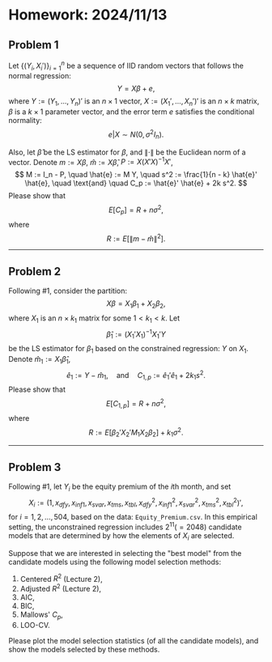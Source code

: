 # Homework: 2024/11/13

## Problem 1

Let $\{(Y_i, X_i')\}_{i=1}^n$ be a sequence of IID random vectors that follows the normal regression:
$$
Y = X \beta + e,
$$
where $Y := (Y_1, \ldots, Y_n)'$ is an $n \times 1$ vector, $X := (X_1', \ldots, X_n')'$ is an $n \times k$ matrix, $\beta$ is a $k \times 1$ parameter vector, and the error term $e$ satisfies the conditional normality:
$$
e | X \sim N(0, \sigma^2 I_n).
$$

Also, let $\hat{\beta}$ be the LS estimator for $\beta$, and $\|\cdot\|$ be the Euclidean norm of a vector. Denote $m := X \beta$, $\hat{m} := X \hat{\beta}$, $P := X (X'X)^{-1} X'$,
$$
M := I_n - P, \quad \hat{e} := M Y, \quad s^2 := \frac{1}{n - k} \hat{e}' \hat{e}, \quad \text{and} \quad C_p := \hat{e}' \hat{e} + 2k s^2.
$$
Please show that
$$
E[C_p] = R + n \sigma^2,
$$
where
$$
R := E[\| m - \hat{m} \|^2].
$$

---

## Problem 2

Following #1, consider the partition:
$$
X \beta = X_1 \beta_1 + X_2 \beta_2,
$$
where $X_1$ is an $n \times k_1$ matrix for some $1 < k_1 < k$. Let
$$
\hat{\beta}_1 := (X_1' X_1)^{-1} X_1' Y
$$
be the LS estimator for $\beta_1$ based on the constrained regression: $Y$ on $X_1$. Denote $\hat{m}_1 := X_1 \hat{\beta}_1$,
$$
\hat{e}_1 := Y - \hat{m}_1, \quad \text{and} \quad C_{1, p} := \hat{e}_1' \hat{e}_1 + 2k_1 s^2.
$$
Please show that
$$
E[C_{1, p}] = R + n \sigma^2,
$$
where
$$
R := E[\beta_2' X_2' M_1 X_2 \beta_2] + k_1 \sigma^2.
$$

---

## Problem 3

Following #1, let $Y_i$ be the equity premium of the $i$th month, and set
$$
X_i := (1, x_{dfy}, x_{inf1}, x_{svar}, x_{tms}, x_{tbl}, x_{dfy}^2, x_{inf1}^2, x_{svar}^2, x_{tms}^2, x_{tbl}^2)',
$$
for $i = 1, 2, \ldots, 504$, based on the data: `Equity_Premium.csv`. In this empirical setting, the unconstrained regression includes $2^{11} (= 2048)$ candidate models that are determined by how the elements of $X_i$ are selected.

Suppose that we are interested in selecting the "best model" from the candidate models using the following model selection methods:

1. Centered $R^2$ (Lecture 2),
2. Adjusted $R^2$ (Lecture 2),
3. AIC,
4. BIC,
5. Mallows' $C_p$,
6. LOO-CV.

Please plot the model selection statistics (of all the candidate models), and show the models selected by these methods.
